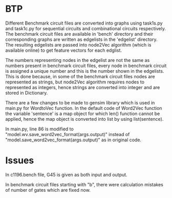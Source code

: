 # BTP
Different Benchmark circuit files are converted into graphs using task1s.py and task1c.py for sequential circuits and combinational circuits respectively. The benchmark circuit files are available in 'bench' directory and their corresponding graphs are written as edgelists in the 'edgelist' directory. The resulting edgelists are passed into node2Vec algorithm (which is available online) to get feature vectors for each edglist. 

The numbers representing nodes in the edgelist are not the same as numbers present in benchmark circuit files, every node in benchmark circuit is assigned a unique number and this is the number shown in the edgelists. This is done because, in some of the benchmark circuit files nodes are represented as strings, but node2Vec algorithm requires nodes to represented as integers, hence strings are converted into integer and are stored in Dictionary.   

There are a few changes to be made to gensim library which is used in main.py for WordtoVec function. In the default code of Word2Vec function the variable 'sentence' is a map object for which len() function cannot be applied, hence the map object is converted into list by using list(sentence).

In main.py, line 86 is modified to "model.wv.save_word2vec_format(args.output)" instead of "model.save_word2vec_format(args.output)" as in original code.

# Issues
In c1196.bench file, G45 is given as both input and output.

In benchmark circuit files starting with "b", there were calculation mistakes of number of gates which are fixed now.
 
